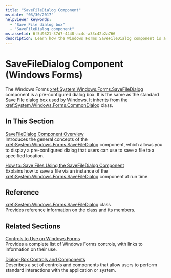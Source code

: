 ```yaml
---
title: "SaveFileDialog Component"
ms.date: "03/30/2017"
helpviewer_keywords: 
  - "Save File dialog box"
  - "SaveFileDialog component"
ms.assetid: 6f5d9321-37d7-4448-ac4c-a33c42b2a766
description: Learn how the Windows Forms SaveFileDialog component is a pre-configured dialog box that is the same as the standard Save File dialog box used in Windows.
---
```

# SaveFileDialog Component (Windows Forms)

The Windows Forms <xref:System.Windows.Forms.SaveFileDialog> component is a pre-configured dialog box. It is the same as the standard Save File dialog box used by Windows. It inherits from the <xref:System.Windows.Forms.CommonDialog> class.  
  
## In This Section  

 [SaveFileDialog Component Overview](savefiledialog-component-overview-windows-forms.md)  
 Introduces the general concepts of the <xref:System.Windows.Forms.SaveFileDialog> component, which allows you to display a pre-configured dialog that users can use to save a file to a specified location.  
  
 [How to: Save Files Using the SaveFileDialog Component](how-to-save-files-using-the-savefiledialog-component.md)  
 Explains how to save a file via an instance of the <xref:System.Windows.Forms.SaveFileDialog> component at run time.  
  
## Reference  

 <xref:System.Windows.Forms.SaveFileDialog> class  
 Provides reference information on the class and its members.  
  
## Related Sections  

 [Controls to Use on Windows Forms](controls-to-use-on-windows-forms.md)  
 Provides a complete list of Windows Forms controls, with links to information on their use.  
  
 [Dialog-Box Controls and Components](dialog-box-controls-and-components-windows-forms.md)  
 Describes a set of controls and components that allow users to perform standard interactions with the application or system.
